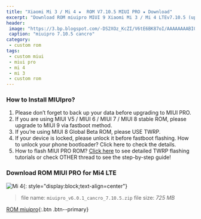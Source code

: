 ```yaml
---
title: "Xiaomi Mi 3 / Mi 4 ★  ROM V7.10.5 MIUI PRO ★ Download"
excerpt: "Download ROM miuipro MIUI 9 Xiaomi Mi 3 / Mi 4 LTEv7.10.5 (update Oct 5th, 2017)"
header:
 image: "https://3.bp.blogspot.com/-DS2XOz_KcZI/V6tE6BK87oI/AAAAAAAABIQ/Th-QzIgs4l0DbhJeCVDYNg00CtsGtZKCgCLcB/s1600/miuipro-cancro-lte.jpg"
 caption: "miuipro 7.10.5 cancro"
category:
 - custom rom
tags:
 - custom miui
 - miui pro
 - mi 4
 - mi 3
 - custom rom
---
```


### How to Install MIUIpro?

1. Please don’t forget to back up your data before upgrading to MIUI PRO.
2. If you are using MIUI V5 / MIUI 6 / MIUI 7 / MIUI 8 stable ROM, please upgrade to MIUI 9 via fastboot method. 
3. If you’re using MIUI 8 Global Beta ROM, please USE TWRP.
4. If your device is locked, please unlock it before fastboot flashing. How to unlock your phone bootloader? Click here to check the details.
5. How to flash MIUI PRO ROM? [Click here](/cara-panduan-pasang-rom-miui-pro-semua-xiaomi) to see detailed TWRP flashing tutorials or check OTHER thread to see the step-by-step guide!

### Download ROM MIUI PRO for Mi4 LTE

![Mi 4](https://dash-coolsmartphone-com.cdn.ampproject.org/i/dash.coolsmartphone.com/wp-content/uploads/2015/01/Xiaomi-Mi4-Pic4.jpg){: style="display:block;text-align=center"}

> file name: `miuipro_v6.0.1_cancro_7.10.5.zip`
> file size: _725 MB_

[ROM miuipro](/dl/drive?id=0Bz9s9X_8ilSlY3BURGRlLUFKcmM&name=miuipro_v6.0.1_cancro_7.10.5.zip&size=725MB){:.btn .btn--primary}
